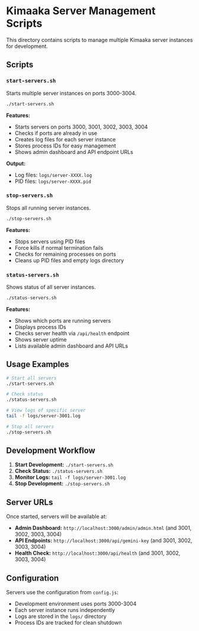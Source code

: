 # Kimaaka Server Management Scripts

This directory contains scripts to manage multiple Kimaaka server instances for development.

## Scripts

### `start-servers.sh`
Starts multiple server instances on ports 3000-3004.

```bash
./start-servers.sh
```

**Features:**
- Starts servers on ports 3000, 3001, 3002, 3003, 3004
- Checks if ports are already in use
- Creates log files for each server instance
- Stores process IDs for easy management
- Shows admin dashboard and API endpoint URLs

**Output:**
- Log files: `logs/server-XXXX.log`
- PID files: `logs/server-XXXX.pid`

### `stop-servers.sh`
Stops all running server instances.

```bash
./stop-servers.sh
```

**Features:**
- Stops servers using PID files
- Force kills if normal termination fails
- Checks for remaining processes on ports
- Cleans up PID files and empty logs directory

### `status-servers.sh`
Shows status of all server instances.

```bash
./status-servers.sh
```

**Features:**
- Shows which ports are running servers
- Displays process IDs
- Checks server health via `/api/health` endpoint
- Shows server uptime
- Lists available admin dashboard and API URLs

## Usage Examples

```bash
# Start all servers
./start-servers.sh

# Check status
./status-servers.sh

# View logs of specific server
tail -f logs/server-3001.log

# Stop all servers
./stop-servers.sh
```

## Development Workflow

1. **Start Development:** `./start-servers.sh`
2. **Check Status:** `./status-servers.sh`
3. **Monitor Logs:** `tail -f logs/server-3001.log`
4. **Stop Development:** `./stop-servers.sh`

## Server URLs

Once started, servers will be available at:

- **Admin Dashboard:** `http://localhost:3000/admin/admin.html` (and 3001, 3002, 3003, 3004)
- **API Endpoints:** `http://localhost:3000/api/gemini-key` (and 3001, 3002, 3003, 3004)
- **Health Check:** `http://localhost:3000/api/health` (and 3001, 3002, 3003, 3004)

## Configuration

Servers use the configuration from `config.js`:
- Development environment uses ports 3000-3004
- Each server instance runs independently
- Logs are stored in the `logs/` directory
- Process IDs are tracked for clean shutdown
